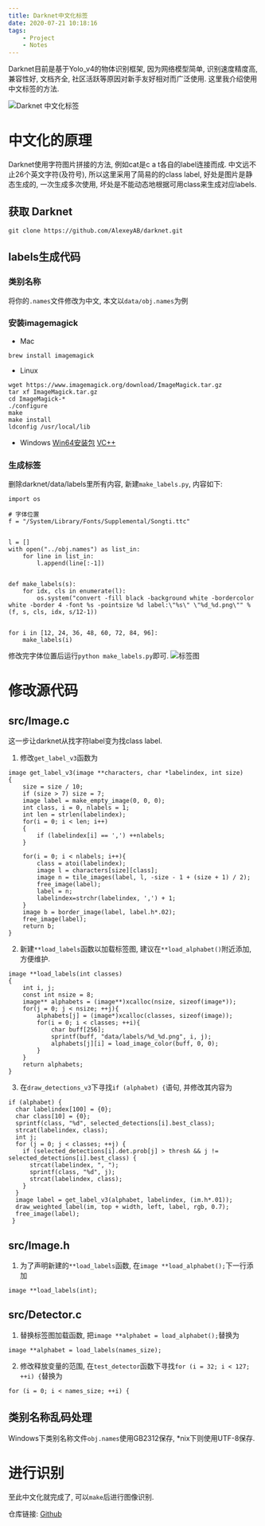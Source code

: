 ```yaml
---
title: Darknet中文化标签
date: 2020-07-21 10:18:16
tags:
	- Project
	- Notes
---
```


Darknet目前是基于Yolo_v4的物体识别框架, 因为网络模型简单, 识别速度精度高, 兼容性好, 文档齐全, 社区活跃等原因对新手友好相对而广泛使用. 这里我介绍使用中文标签的方法.

![Darknet 中文化标签](https://i.postimg.cc/2SYXtphc/Pic-01.jpg "Darknet with Chinese label")

<!-- More -->

# 中文化的原理
Darknet使用字符图片拼接的方法, 例如cat是c a t各自的label连接而成. 中文远不止26个英文字符(及符号), 所以这里采用了简易的的class label, 好处是图片是静态生成的, 一次生成多次使用, 坏处是不能动态地根据可用class来生成对应labels.

## 获取 Darknet

```
git clone https://github.com/AlexeyAB/darknet.git
```

## labels生成代码

### 类别名称
将你的`.names`文件修改为中文, 本文以`data/obj.names`为例

### 安装imagemagick
* Mac

```
brew install imagemagick
```

* Linux

```
wget https://www.imagemagick.org/download/ImageMagick.tar.gz
tar xf ImageMagick.tar.gz
cd ImageMagick-*
./configure
make
make install
ldconfig /usr/local/lib
```

* Windows
[Win64安装包](https://imagemagick.org/download/binaries/ImageMagick-7.0.10-24-Q16-HDRI-x64-dll.exe)
[VC++](https://aka.ms/vs/16/release/vc_redist.x64.exe)


### 生成标签

删除darknet/data/labels里所有内容, 新建`make_labels.py`, 内容如下:

```
import os

# 字体位置
f = "/System/Library/Fonts/Supplemental/Songti.ttc"


l = []
with open("../obj.names") as list_in:
    for line in list_in:
        l.append(line[:-1])


def make_labels(s):
    for idx, cls in enumerate(l):
        os.system("convert -fill black -background white -bordercolor white -border 4 -font %s -pointsize %d label:\"%s\" \"%d_%d.png\"" % (f, s, cls, idx, s/12-1))


for i in [12, 24, 36, 48, 60, 72, 84, 96]:
    make_labels(i)
```

修改完字体位置后运行`python make_labels.py`即可.
![标签图](https://i.postimg.cc/pTFnFLkq/Pic-02.png "Label images")

# 修改源代码

## src/Image.c
这一步让darknet从找字符label变为找class label.
1. 修改`get_label_v3`函数为 

```
image get_label_v3(image **characters, char *labelindex, int size)
{
    size = size / 10;
    if (size > 7) size = 7;
    image label = make_empty_image(0, 0, 0);
    int class, i = 0, nlabels = 1;
    int len = strlen(labelindex);
    for(i = 0; i < len; i++)
    {
        if (labelindex[i] == ',') ++nlabels;
    }

    for(i = 0; i < nlabels; i++){
        class = atoi(labelindex);
        image l = characters[size][class];
        image n = tile_images(label, l, -size - 1 + (size + 1) / 2);
        free_image(label);
        label = n;
        labelindex=strchr(labelindex, ',') + 1;
    }
    image b = border_image(label, label.h*.02);
    free_image(label);
    return b;
}
```

2. 新建`**load_labels`函数以加载标签图, 建议在`**load_alphabet()`附近添加, 方便维护.

```
image **load_labels(int classes)
{
    int i, j;
    const int nsize = 8;
    image** alphabets = (image**)xcalloc(nsize, sizeof(image*));
    for(j = 0; j < nsize; ++j){
        alphabets[j] = (image*)xcalloc(classes, sizeof(image));
        for(i = 0; i < classes; ++i){
            char buff[256];
            sprintf(buff, "data/labels/%d_%d.png", i, j);
            alphabets[j][i] = load_image_color(buff, 0, 0);
        }
    }
    return alphabets;
}
```

3. 在`draw_detections_v3`下寻找`if (alphabet) {`语句, 并修改其内容为

```
if (alphabet) {
  char labelindex[100] = {0};
  char class[10] = {0};
  sprintf(class, "%d", selected_detections[i].best_class);
  strcat(labelindex, class);
  int j;
  for (j = 0; j < classes; ++j) {
    if (selected_detections[i].det.prob[j] > thresh && j != selected_detections[i].best_class) {
      strcat(labelindex, ", ");
      sprintf(class, "%d", j);
      strcat(labelindex, class);
    }
  }
  image label = get_label_v3(alphabet, labelindex, (im.h*.01));
  draw_weighted_label(im, top + width, left, label, rgb, 0.7);
  free_image(label);
 }
```

## src/Image.h
1. 为了声明新建的`**load_labels`函数, 在`image **load_alphabet();`下一行添加

```
image **load_labels(int);
```

##  src/Detector.c
1. 替换标签图加载函数, 把`image **alphabet = load_alphabet();`替换为

```
image **alphabet = load_labels(names_size);
```

2. 修改释放变量的范围, 在`test_detector`函数下寻找`for (i = 32; i < 127; ++i) {`替换为

```
for (i = 0; i < names_size; ++i) {
```

## 类别名称乱码处理
Windows下类别名称文件`obj.names`使用GB2312保存, *nix下则使用UTF-8保存.


# 进行识别
至此中文化就完成了, 可以`make`后进行图像识别.


仓库链接: [Github](https://github.com/9r0x/darknet/commit/8da809d3f31c47d8766180fa2081c5e2325dc19c)
